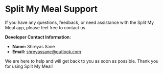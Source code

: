 
# Split My Meal Support

If you have any questions, feedback, or need assistance with the Split My Meal app, please feel free to contact us.

**Developer Contact Information:**
- **Name:** Shreyas Sane
- **Email:** [shreyassane@outlook.com](mailto:shreyassane@outlook.com)

We are here to help and will get back to you as soon as possible. Thank you for using Split My Meal!
